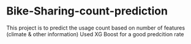 # Bike-Sharing-count-prediction

This project is to predict the usage count based on number of features (climate & other information)
Used XG Boost for a good predcition rate


